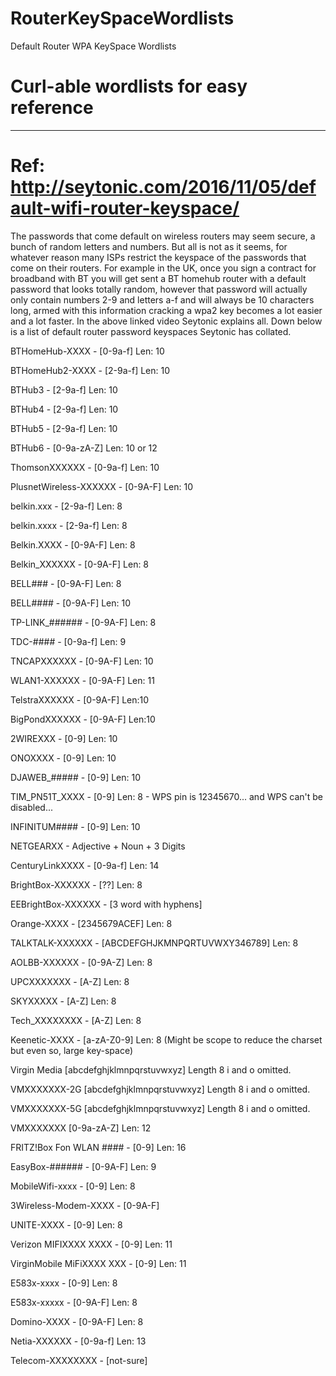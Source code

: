 # RouterKeySpaceWordlists
Default Router WPA KeySpace Wordlists
# Curl-able wordlists for easy reference

----------------------------------------------------------------------
# Ref: http://seytonic.com/2016/11/05/default-wifi-router-keyspace/

The passwords that come default on wireless routers may seem secure, a bunch of random letters and numbers. But all is not as it seems, for whatever reason many ISPs restrict the keyspace of the passwords that come on their routers. For example in the UK, once you sign a contract for broadband with BT you will get sent a BT homehub router with a default password that looks totally random, however that password will actually only contain numbers 2-9 and letters a-f and will always be 10 characters long, armed with this information cracking a wpa2 key becomes a lot easier and a lot faster. In the above linked video Seytonic explains all. Down below is a list of default router password keyspaces Seytonic has collated.

BTHomeHub-XXXX - [0-9a-f] Len: 10

BTHomeHub2-XXXX - [2-9a-f] Len: 10

BTHub3 - [2-9a-f] Len: 10

BTHub4 - [2-9a-f] Len: 10

BTHub5 - [2-9a-f] Len: 10

BTHub6 - [0-9a-zA-Z] Len: 10 or 12

ThomsonXXXXXX - [0-9a-f] Len: 10

PlusnetWireless-XXXXXX - [0-9A-F] Len: 10

belkin.xxx - [2-9a-f] Len: 8

belkin.xxxx - [2-9a-f] Len: 8

Belkin.XXXX - [0-9A-F] Len: 8

Belkin_XXXXXX - [0-9A-F] Len: 8

BELL### - [0-9A-F] Len: 8

BELL#### - [0-9A-F] Len: 10

TP-LINK_###### - [0-9A-F] Len: 8

TDC-#### - [0-9a-f] Len: 9

TNCAPXXXXXX - [0-9A-F] Len: 10

WLAN1-XXXXXX - [0-9A-F] Len: 11

TelstraXXXXXX - [0-9A-F] Len:10

BigPondXXXXXX - [0-9A-F] Len:10

2WIREXXX - [0-9] Len: 10

ONOXXXX - [0-9] Len: 10

DJAWEB_##### - [0-9] Len: 10

TIM_PN51T_XXXX - [0-9] Len: 8 - WPS pin is 12345670... and WPS can't be disabled...

INFINITUM#### - [0-9] Len: 10

NETGEARXX - Adjective + Noun + 3 Digits

CenturyLinkXXXX - [0-9a-f] Len: 14

BrightBox-XXXXXX - [??] Len: 8

EEBrightBox-XXXXXX - [3 word with hyphens]

Orange-XXXX - [2345679ACEF] Len: 8

TALKTALK-XXXXXX - [ABCDEFGHJKMNPQRTUVWXY346789] Len: 8

AOLBB-XXXXXX - [0-9A-Z] Len: 8

UPCXXXXXXX - [A-Z] Len: 8

SKYXXXXX - [A-Z] Len: 8

Tech_XXXXXXXX - [A-Z] Len: 8

Keenetic-XXXX - [a-zA-Z0-9] Len: 8 (Might be scope to reduce the charset but even so, large key-space)

Virgin Media [abcdefghjklmnpqrstuvwxyz] Length 8 i and o omitted.

VMXXXXXXX-2G [abcdefghjklmnpqrstuvwxyz] Length 8 i and o omitted.

VMXXXXXXX-5G [abcdefghjklmnpqrstuvwxyz] Length 8 i and o omitted.

VMXXXXXXX [0-9a-zA-Z] Len: 12

FRITZ!Box Fon WLAN #### - [0-9] Len: 16

EasyBox-###### - [0-9A-F] Len: 9

MobileWifi-xxxx - [0-9] Len: 8

3Wireless-Modem-XXXX - [0-9A-F]

UNITE-XXXX - [0-9] Len: 8

Verizon MIFIXXXX XXXX - [0-9] Len: 11

VirginMobile MiFiXXXX XXX - [0-9] Len: 11

E583x-xxxx - [0-9] Len: 8

E583x-xxxxx - [0-9A-F] Len: 8

Domino-XXXX - [0-9A-F] Len: 8

Netia-XXXXXX - [0-9a-f] Len: 13

Telecom-XXXXXXXX - [not-sure]
